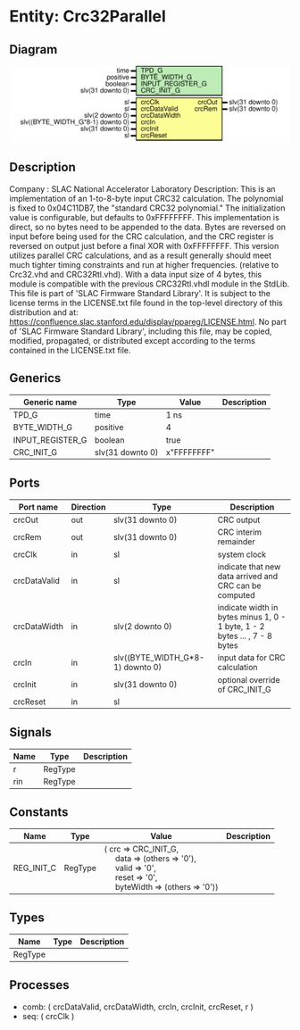 # Entity: Crc32Parallel

## Diagram

![Diagram](Crc32Parallel.svg "Diagram")
## Description

Company    : SLAC National Accelerator Laboratory
Description:
This is an implementation of an 1-to-8-byte input CRC32 calculation.
The polynomial is fixed to 0x04C11DB7, the "standard CRC32 polynomial."
The initialization value is configurable, but defaults to 0xFFFFFFFF.
This implementation is direct, so no bytes need to be appended to the data.
Bytes are reversed on input before being used for the CRC calculation,
and the CRC register is reversed on output just before a final XOR with
0xFFFFFFFF.
This version utilizes parallel CRC calculations, and as a result generally
should meet much tighter timing constraints and run at higher frequencies.
(relative to Crc32.vhd and CRC32Rtl.vhd).
With a data input size of 4 bytes, this module is compatible with the
previous CRC32Rtl.vhdl module in the StdLib.
This file is part of 'SLAC Firmware Standard Library'.
It is subject to the license terms in the LICENSE.txt file found in the
top-level directory of this distribution and at:
   https://confluence.slac.stanford.edu/display/ppareg/LICENSE.html.
No part of 'SLAC Firmware Standard Library', including this file,
may be copied, modified, propagated, or distributed except according to
the terms contained in the LICENSE.txt file.
## Generics

| Generic name     | Type             | Value       | Description |
| ---------------- | ---------------- | ----------- | ----------- |
| TPD_G            | time             | 1 ns        |             |
| BYTE_WIDTH_G     | positive         | 4           |             |
| INPUT_REGISTER_G | boolean          | true        |             |
| CRC_INIT_G       | slv(31 downto 0) | x"FFFFFFFF" |             |
## Ports

| Port name    | Direction | Type                             | Description                                                                |
| ------------ | --------- | -------------------------------- | -------------------------------------------------------------------------- |
| crcOut       | out       | slv(31 downto 0)                 | CRC output                                                                 |
| crcRem       | out       | slv(31 downto 0)                 | CRC interim remainder                                                      |
| crcClk       | in        | sl                               | system clock                                                               |
| crcDataValid | in        | sl                               | indicate that new data arrived and CRC can be computed                     |
| crcDataWidth | in        | slv(2 downto 0)                  | indicate width in bytes minus 1, 0 - 1 byte, 1 - 2 bytes ... , 7 - 8 bytes |
| crcIn        | in        | slv((BYTE_WIDTH_G*8-1) downto 0) | input data for CRC calculation                                             |
| crcInit      | in        | slv(31 downto 0)                 | optional override of CRC_INIT_G                                            |
| crcReset     | in        | sl                               |                                                                            |
## Signals

| Name | Type    | Description |
| ---- | ------- | ----------- |
| r    | RegType |             |
| rin  | RegType |             |
## Constants

| Name       | Type    | Value                                                                                                                                                                                                                                                                                                     | Description |
| ---------- | ------- | --------------------------------------------------------------------------------------------------------------------------------------------------------------------------------------------------------------------------------------------------------------------------------------------------------- | ----------- |
| REG_INIT_C | RegType |  (       crc       => CRC_INIT_G,<br><span style="padding-left:20px">       data      => (others => '0'),<br><span style="padding-left:20px">       valid     => '0',<br><span style="padding-left:20px">       reset     => '0',<br><span style="padding-left:20px">       byteWidth => (others => '0')) |             |
## Types

| Name    | Type | Description |
| ------- | ---- | ----------- |
| RegType |      |             |
## Processes
- comb: ( crcDataValid, crcDataWidth, crcIn, crcInit, crcReset, r )
- seq: ( crcClk )

